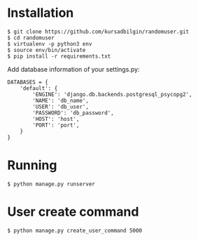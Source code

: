 # Installation

```
$ git clone https://github.com/kursadbilgin/randomuser.git
$ cd randomuser
$ virtualenv -p python3 env
$ source env/bin/activate
$ pip install -r requirements.txt
```

Add database information of your settings.py:

```
DATABASES = {
    'default': {
        'ENGINE': 'django.db.backends.postgresql_psycopg2',
        'NAME': 'db_name',
        'USER': 'db_user',
        'PASSWORD': 'db_password',
        'HOST': 'host',
        'PORT': 'port',
    }
}
```

# Running

```
$ python manage.py runserver
```

# User create command

```
$ python manage.py create_user_command 5000
```

